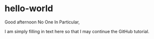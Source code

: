 # hello-world
Good afternoon No One In Particular,

I am simply filling in text here so that I may continue the GitHub tutorial.
